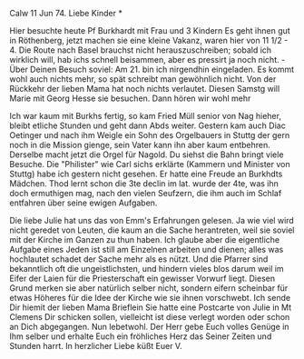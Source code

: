  Calw 11 Jun 74.
Liebe Kinder <Fried>*

Hier besuchte heute Pf Burkhardt mit Frau und 3 Kindern Es geht ihnen gut in Röthenberg, jetzt machen sie eine kleine Vakanz, waren hier von 11 1/2 - 4. Die Route nach Basel brauchst nicht herauszuschreiben; sobald ich wirklich will, hab ichs schnell beisammen, aber es pressirt ja noch nicht. - Über Deinen Besuch soviel: Am 21. bin ich nirgendhin eingeladen. Es kommt wohl auch nichts mehr, so spät schreibt man gewöhnlich nicht. Von der Rückkehr der lieben Mama hat noch nichts verlautet. Diesen Samstg will Marie mit Georg Hesse sie besuchen. Dann hören wir wohl mehr

Ich war kaum mit Burkhs fertig, so kam Fried Müll senior von Nag hieher, bleibt etliche Stunden und geht dann Abds weiter. Gestern kam auch Diac Oetinger und nach ihm Weigle ein Sohn des Orgelbauers in Stuttg der gern noch in die Mission gienge, sein Vater kann ihn aber kaum entbehren. Derselbe macht jetzt die Orgel für Nagold. Du siehst die Bahn bringt viele Besuche. Die "Philister" wie Carl sichs erklärte (Kammern und Minister von Stuttg) habe ich gestern nicht gesehen. Er hatte eine Freude an Burkhdts Mädchen. Thod lernt schon die 3te declin im lat. wurde der 4te, was ihn doch ermuthigen mag, nach den vielen Seufzern, die ihm auch im Schlaf entfahren über seine ewigen Aufgaben.

Die liebe Julie hat uns das von Emm's Erfahrungen gelesen. Ja wie viel wird nicht geredet von Leuten, die kaum an die Sache herantreten, weil sie soviel mit der Kirche im Ganzen zu thun haben. Ich glaube aber die eigentliche Aufgabe eines Jeden ist still am Einzelnen arbeiten und dienen; alles was hochlautet schadet der Sache mehr als es nützt. Und die Pfarrer sind bekanntlich oft die ungeistlichsten, und hindern vieles blos darum weil im Eifer der Laien für die Priesterschaft ein gewisser Vorwurf liegt. Diesen Grund merken sie aber natürlich selber nicht, sondern eifern scheinbar für etwas Höheres für die Idee der Kirche wie sie ihnen vorschwebt. 
Ich sende Dir hiemit der lieben Mama Brieflein Sie hatte eine Postcarte von Julie in Mt Clemens Dir schicken sollen, vielleicht ist diese verlegt worden oder schon an Dich abgegangen. Nun lebetwohl. Der Herr gebe Euch volles Genüge in Ihm selber und erhalte Euch ein fröhliches Herz das Seiner Zeiten und Stunden harrt. In herzlicher Liebe küßt
 Euer V.
